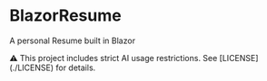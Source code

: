 # BlazorResume

A personal Resume built in Blazor



⚠️ This project includes strict AI usage restrictions. See \[LICENSE](./LICENSE) for details.

